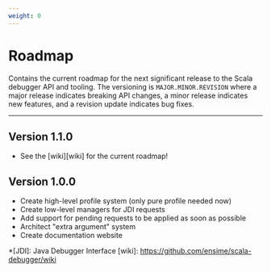 ```yaml
---
weight: 0
---
```

# Roadmap

Contains the current roadmap for the next significant release to the
Scala debugger API and tooling. The versioning is `MAJOR.MINOR.REVISION`
where a major release indicates breaking API changes, a minor release
indicates new features, and a revision update indicates bug fixes.

---

## Version 1.1.0

- See the [wiki][wiki] for the current roadmap!

## Version 1.0.0

- Create high-level profile system (only pure profile needed now)
- Create low-level managers for JDI requests
- Add support for pending requests to be applied as soon as possible
- Architect "extra argument" system
- Create documentation website

*[JDI]: Java Debugger Interface
[wiki]: https://github.com/ensime/scala-debugger/wiki
